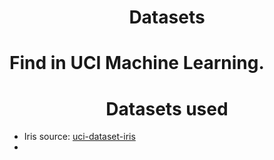 <h1 align="center">Datasets</h1>
 
 Find in UCI Machine Learning.
=======
<h1 align="center">Datasets used</h1>

 - Iris source: <a href="https://archive.ics.uci.edu/ml/datasets/iris"> uci-dataset-iris </a>
 -  
